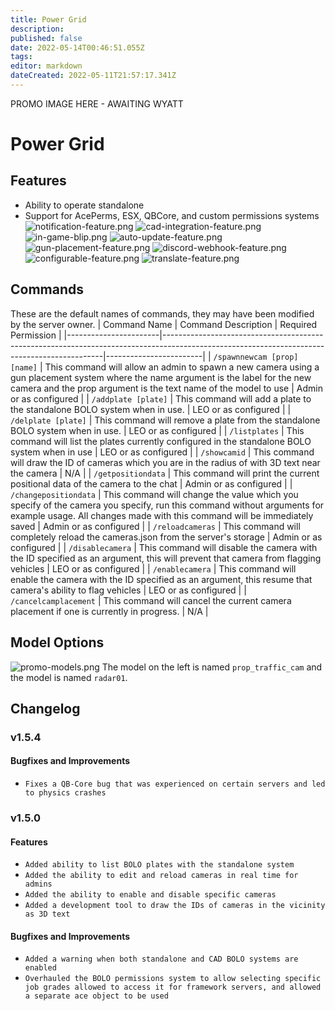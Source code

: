 ```yaml
---
title: Power Grid
description: 
published: false
date: 2022-05-14T00:46:51.055Z
tags: 
editor: markdown
dateCreated: 2022-05-11T21:57:17.341Z
---
```


PROMO IMAGE HERE - AWAITING WYATT

# Power Grid

## Features

-   Ability to operate standalone
-   Support for AcePerms, ESX, QBCore, and custom permissions systems
    ![notification-feature.png](/speed-camera/notification-feature.png)
    ![cad-integration-feature.png](/speed-camera/cad-integration-feature.png)
    ![in-game-blip.png](/speed-camera/in-game-blip.png)
    ![auto-update-feature.png](/speed-camera/auto-update-feature.png)
    ![gun-placement-feature.png](/speed-camera/gun-placement-feature.png)
    ![discord-webhook-feature.png](/speed-camera/discord-webhook-feature.png)
    ![configurable-feature.png](/speed-camera/configurable-feature.png)
    ![translate-feature.png](/speed-camera/translate-feature.png)

## Commands

These are the default names of commands, they may have been modified by the server owner.
| Command Name | Command Description | Required Permission |
|-----------------------|---------------------------------------------------------------------------------------------------------------------------------------------|------------------------|
| `/spawnnewcam [prop] [name]` | This command will allow an admin to spawn a new camera using a gun placement system where the name argument is the label for the new camera and the prop argument is the text name of the model to use | Admin or as configured |
| `/addplate [plate]` | This command will add a plate to the standalone BOLO system when in use. | LEO or as configured |
| `/delplate [plate]` | This command will remove a plate from the standalone BOLO system when in use. | LEO or as configured |
| `/listplates` | This command will list the plates currently configured in the standalone BOLO system when in use | LEO or as configured |
| `/showcamid` | This command will draw the ID of cameras which you are in the radius of with 3D text near the camera | N/A |
| `/getpositiondata` | This command will print the current positional data of the camera to the chat | Admin or as configured |
| `/changepositiondata` | This command will change the value which you specify of the camera you specify, run this command without arguments for example usage. All changes made with this command will be immediately saved | Admin or as configured |
| `/reloadcameras` | This command will completely reload the cameras.json from the server's storage | Admin or as configured |
| `/disablecamera` | This command will disable the camera with the ID specified as an argument, this will prevent that camera from flagging vehicles | LEO or as configured |
| `/enablecamera` | This command will enable the camera with the ID specified as an argument, this resume that camera's ability to flag vehicles | LEO or as configured |
| `/cancelcamplacement` | This command will cancel the current camera placement if one is currently in progress. | N/A |

## Model Options

![promo-models.png](/speed-camera/promo-models.png)
The model on the left is named `prop_traffic_cam` and the model is named `radar01`.

## Changelog

### v1.5.4

#### Bugfixes and Improvements
- `Fixes a QB-Core bug that was experienced on certain servers and led to physics crashes`

### v1.5.0

#### Features

-   `Added ability to list BOLO plates with the standalone system`
-   `Added the ability to edit and reload cameras in real time for admins`
-   `Added the ability to enable and disable specific cameras`
-   `Added a development tool to draw the IDs of cameras in the vicinity as 3D text`

#### Bugfixes and Improvements

-   `Added a warning when both standalone and CAD BOLO systems are enabled`
-   `Overhauled the BOLO permissions system to allow selecting specific job grades allowed to access it for framework servers, and allowed a separate ace object to be used`

